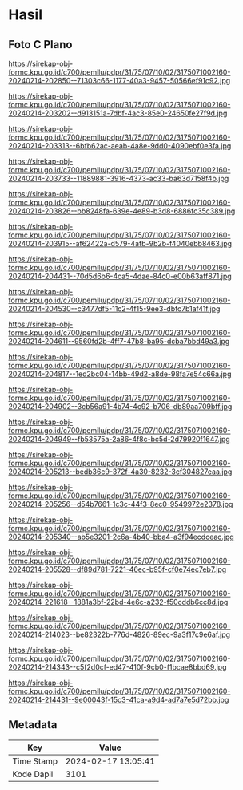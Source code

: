 # Hasil

## Foto C Plano

https://sirekap-obj-formc.kpu.go.id/c700/pemilu/pdpr/31/75/07/10/02/3175071002160-20240214-202850--71303c66-1177-40a3-9457-50566ef91c92.jpg

https://sirekap-obj-formc.kpu.go.id/c700/pemilu/pdpr/31/75/07/10/02/3175071002160-20240214-203202--d913151a-7dbf-4ac3-85e0-24650fe27f9d.jpg

https://sirekap-obj-formc.kpu.go.id/c700/pemilu/pdpr/31/75/07/10/02/3175071002160-20240214-203313--6bfb62ac-aeab-4a8e-9dd0-4090ebf0e3fa.jpg

https://sirekap-obj-formc.kpu.go.id/c700/pemilu/pdpr/31/75/07/10/02/3175071002160-20240214-203733--11889881-3916-4373-ac33-ba63d7158f4b.jpg

https://sirekap-obj-formc.kpu.go.id/c700/pemilu/pdpr/31/75/07/10/02/3175071002160-20240214-203826--bb8248fa-639e-4e89-b3d8-6886fc35c389.jpg

https://sirekap-obj-formc.kpu.go.id/c700/pemilu/pdpr/31/75/07/10/02/3175071002160-20240214-203915--af62422a-d579-4afb-9b2b-f4040ebb8463.jpg

https://sirekap-obj-formc.kpu.go.id/c700/pemilu/pdpr/31/75/07/10/02/3175071002160-20240214-204431--70d5d6b6-4ca5-4dae-84c0-e00b63aff871.jpg

https://sirekap-obj-formc.kpu.go.id/c700/pemilu/pdpr/31/75/07/10/02/3175071002160-20240214-204530--c3477df5-11c2-4f15-9ee3-dbfc7b1af41f.jpg

https://sirekap-obj-formc.kpu.go.id/c700/pemilu/pdpr/31/75/07/10/02/3175071002160-20240214-204611--9560fd2b-4ff7-47b8-ba95-dcba7bbd49a3.jpg

https://sirekap-obj-formc.kpu.go.id/c700/pemilu/pdpr/31/75/07/10/02/3175071002160-20240214-204817--1ed2bc04-14bb-49d2-a8de-98fa7e54c66a.jpg

https://sirekap-obj-formc.kpu.go.id/c700/pemilu/pdpr/31/75/07/10/02/3175071002160-20240214-204902--3cb56a91-4b74-4c92-b706-db89aa709bff.jpg

https://sirekap-obj-formc.kpu.go.id/c700/pemilu/pdpr/31/75/07/10/02/3175071002160-20240214-204949--fb53575a-2a86-4f8c-bc5d-2d79920f1647.jpg

https://sirekap-obj-formc.kpu.go.id/c700/pemilu/pdpr/31/75/07/10/02/3175071002160-20240214-205213--bedb36c9-372f-4a30-8232-3cf304827eaa.jpg

https://sirekap-obj-formc.kpu.go.id/c700/pemilu/pdpr/31/75/07/10/02/3175071002160-20240214-205256--d54b7661-1c3c-44f3-8ec0-9549972e2378.jpg

https://sirekap-obj-formc.kpu.go.id/c700/pemilu/pdpr/31/75/07/10/02/3175071002160-20240214-205340--ab5e3201-2c6a-4b40-bba4-a3f94ecdceac.jpg

https://sirekap-obj-formc.kpu.go.id/c700/pemilu/pdpr/31/75/07/10/02/3175071002160-20240214-205528--df89d781-7221-46ec-b95f-cf0e74ec7eb7.jpg

https://sirekap-obj-formc.kpu.go.id/c700/pemilu/pdpr/31/75/07/10/02/3175071002160-20240214-221618--1881a3bf-22bd-4e6c-a232-f50cddb6cc8d.jpg

https://sirekap-obj-formc.kpu.go.id/c700/pemilu/pdpr/31/75/07/10/02/3175071002160-20240214-214023--be82322b-776d-4826-89ec-9a3f17c9e6af.jpg

https://sirekap-obj-formc.kpu.go.id/c700/pemilu/pdpr/31/75/07/10/02/3175071002160-20240214-214343--c5f2d0cf-ed47-410f-9cb0-f1bcae8bbd69.jpg

https://sirekap-obj-formc.kpu.go.id/c700/pemilu/pdpr/31/75/07/10/02/3175071002160-20240214-214431--9e00043f-15c3-41ca-a9d4-ad7a7e5d72bb.jpg


## Metadata

| Key        | Value               |
| ---------- | ------------------- |
| Time Stamp | 2024-02-17 13:05:41 |
| Kode Dapil | 3101                |



